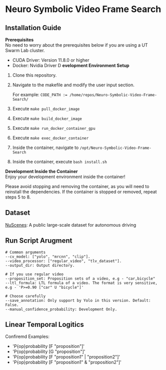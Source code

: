# Neuro Symbolic Video Frame Search

## Installation Guide
**Prerequisites** <br>
No need to worry about the prerequisites below if you are using a UT Swarm Lab cluster.

* CUDA Driver: Version 11.8.0 or higher
* Docker: Nvidia Driver
D
**evelopment Environment Setup**

1. Clone this repository.
2. Navigate to the makefile and modify the user input section.

    For example: `CODE_PATH := /home/repos/Neuro-Symbolic-Video-Frame-Search/`

3. Execute `make pull_docker_image`
4. Execute `make build_docker_image`
5. Execute `make run_docker_container_gpu`
6. Execute `make exec_docker_container`
7. Inside the container, navigate to `/opt/Neuro-Symbolic-Video-Frame-Search` 
8. Inside the container, execute `bash install.sh`

**Development Inside the Container** <br>
Enjoy your development environment inside the container!

Please avoid stopping and removing the container, as you will need to reinstall the dependencies. If the container is stopped or removed, repeat steps 5 to 8.

## Dataset
[NuScenes](https://www.nuscenes.org/nuimages#download): A public large-scale dataset for autonomous driving

## Run Script Arugment
```
# Common arguments
--cv_model: ["yolo", "mrcnn", "clip"].
--video_processor: ["regular_video", "tlv_dataset"].
--output_dir: Output directory.

# If you use regular video
--proposition_set: Proposition sets of a video, e.g - "car,bicycle"
--ltl_formula: LTL formula of a video. The format is very sensitive, e.g - 'P>=0.90 ["car" U "bicycle"]'

# Choose carefully
--save_annotation: Only support by Yolo in this version. Default: False.
--manual_confidence_probability: Development Only.
```

## Linear Temporal Logitics
Confiremd Examples:
- 'P{op}probability [F "proposition"]'
- 'P{op}probability [G "proposition"]'
- 'P{op}probability [F "proposition1" | "proposition2"]'
- 'P{op}probability [F "proposition1" & "proposition2"]'